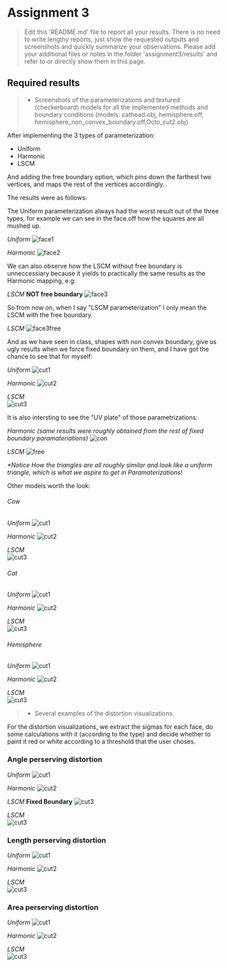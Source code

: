 # Assignment 3

>Edit this 'README.md' file to report all your results. There is no need to write lengthy reports, just show the requested outputs and screenshots and quickly summarize your observations. Please add your additional files or notes in the folder 'assignment3/results' and refer to or directly show them in this page.

## Required results

>* Screenshots of the parameterizations and textured (checkerboard) models for all the implemented methods and boundary conditions (models: cathead.obj, hemisphere.off, hemisphere_non_convex_boundary.off,Octo_cut2.obj)

After implementing the 3 types of parameterization:

- Uniform
- Harmonic
- LSCM

And adding the free boundary option, which pins down the farthest two vertices, and maps the rest of the vertices accordingly.

The results were as follows:

The Uniform parameterization always had the worst result out of the three types,
for example we can see in the face.off how the squares are all mushed up.

_Uniform_ 
![face1](screenshots/face_key1.png)

_Harmonic_
![face2](screenshots/face_key2.png)

We can also observe how the LSCM without free boundary is unneccessiary because it yields to practically the same results as the Harmonic mapping, e.g:

_LSCM_ **NOT free boundary**
![face3](screenshots/face_key3.png) 

So from now on, when I say "LSCM parameterization" I only mean the LSCM with the free boundary.

_LSCM_
![face3free](screenshots/face_key3free.png)


And as we have seen in class, shapes with non convex boundary, give us ugly results when we force fixed boundary on them, and I have got the chance to see that for myself:

_Uniform_ 
![cut1](screenshots/hem_cut_key1.png)

_Harmonic_
![cut2](screenshots/hem_cut_key2.png)

_LSCM_  
![cut3](screenshots/hem_cut_key3free.png)

It is also intersting to see the "UV plate" of those parametrizations:

_Harmonic (same results were roughly obtained from the rest of fixed boundary paramateriations)_
![con](screenshots/conUV.png)

_LSCM_
![free](screenshots/freeUV.png)

_*Notice How the triangles are all roughly similar and look like a uniform triangle, which is what we aspire to get in Paramaterizations!_

Other models worth the look:
###### Cow
_Uniform_ 
![cut1](screenshots/cow_key1.png)

_Harmonic_
![cut2](screenshots/cow_key2.png)

_LSCM_  
![cut3](screenshots/cow_key3free.png)

###### Cat
_Uniform_ 
![cut1](screenshots/cat_key1.png)

_Harmonic_
![cut2](screenshots/cat_key2.png)

_LSCM_  
![cut3](screenshots/cat_key3free.png)

###### Hemisphere
_Uniform_ 
![cut1](screenshots/hem_key1.png)

_Harmonic_
![cut2](screenshots/hem_key2.png)

_LSCM_  
![cut3](screenshots/hem_key3free.png)





> * Several examples of the distortion visualizations.

For the distortion visualizations, we extract the sigmas for each face, do some calculations with it (according 
to the type) and decide whether to paint it red or white according to a threshold that the user choses.

### Angle perserving distortion
_Uniform_ 
![cut1](screenshots/hem_cut_disto_key1.png)

_Harmonic_
![cut2](screenshots/hem_cut_disto_key2.png)

_LSCM_ **Fixed Boundary** 
![cut3](screenshots/hem_cut_disto_key3.png)

_LSCM_  
![cut3](screenshots/hem_cut_disto_key3free.png)

### Length perserving distortion
_Uniform_ 
![cut1](screenshots/face_disto_key1.png)

_Harmonic_
![cut2](screenshots/face_disto_key2.png)

_LSCM_  
![cut3](screenshots/face_disto_key3free.png)

### Area perserving distortion
_Uniform_ 
![cut1](screenshots/cow_disto_key1.png)

_Harmonic_
![cut2](screenshots/cow_disto_key2.png)

_LSCM_  
![cut3](screenshots/cow_disto_key3.png)

